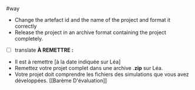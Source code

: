 #way
- Change the artefact id and the name of the project and format it correctly
- Release the project in an archive format containing the project completely.

- [ ] translate 
**À REMETTRE :**
- Il est à remettre [à la date indiquée sur Léa]
- Remettez votre projet complet dans une archive .**zip** sur Léa.
- Votre projet doit comprendre les fichiers des simulations que vous avez développées.
[[Barème D'évaluation]]
